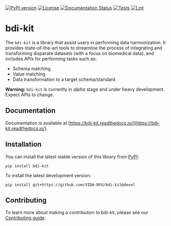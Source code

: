 [![PyPI version](https://badge.fury.io/py/bdi-kit.svg)](https://pypi.org/project/bdi-kit)
[![License](https://img.shields.io/badge/License-Apache%202.0-blue.svg)](https://opensource.org/licenses/Apache-2.0)
[![Documentation Status](https://readthedocs.org/projects/bdi-kit/badge/?version=latest)](https://bdi-kit.readthedocs.io/en/latest/?badge=latest)
[![Tests](https://github.com/VIDA-NYU/bdi-kit/actions/workflows/build.yml/badge.svg)](https://github.com/VIDA-NYU/bdi-kit/actions/workflows/build.yml)
[![Lint](https://github.com/VIDA-NYU/bdi-kit/actions/workflows/lint.yml/badge.svg)](https://github.com/VIDA-NYU/bdi-kit/actions/workflows/lint.yml)


# bdi-kit 

The `bdi-kit` is a library that assist users in performing data harmonization. It provides state-of-the-art tools to streamline the process of integrating and transforming disparate datasets (with a focus on biomedical data), and includes APIs for performing tasks such as:
- Schema matching
- Value matching
- Data transformation to a target schema/standard

**Warning:** `bdi-kit` is currently in *alpha* stage and under heavy development. Expect APIs to change.


## Documentation

Documentation is available at [https://bdi-kit.readthedocs.io/](https://bdi-kit.readthedocs.io/).


## Installation

You can install the latest stable version of this library from [PyPI](https://pypi.org/project/bdi-kit/):

```
pip install bdi-kit
```

To install the latest development version:

```
pip install git+https://github.com/VIDA-NYU/bdi-kit@devel
```


## Contributing

To learn more about making a contribution to bdi-kit, please see our [Contributing guide](./CONTRIBUTING.md).
